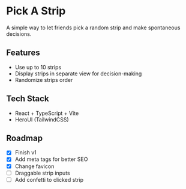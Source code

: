 # Pick A Strip

A simple way to let friends pick a random strip and make spontaneous decisions.

## Features

-   Use up to 10 strips
-   Display strips in separate view for decision-making
-   Randomize strips order

## Tech Stack

-   React + TypeScript + Vite
-   HeroUI (TailwindCSS)

## Roadmap

-   [x] Finish v1
-   [x] Add meta tags for better SEO
-   [x] Change favicon
-   [ ] Draggable strip inputs
-   [ ] Add confetti to clicked strip

